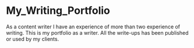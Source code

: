 # My_Writing_Portfolio
As a content writer I have an experience of more than two experience of writing. This is my portfolio as a writer. All the write-ups has been published or used by my clients. 
